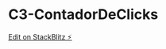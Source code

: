 # C3-ContadorDeClicks

[Edit on StackBlitz ⚡️](https://stackblitz.com/edit/stackblitz-starters-kg2mg5)